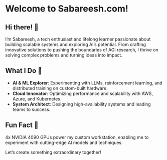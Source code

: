 # Welcome to Sabareesh.com!

## Hi there! 👋
I’m Sabareesh, a tech enthusiast and lifelong learner passionate about building scalable systems and exploring AI’s potential. From crafting innovative solutions to pushing the boundaries of AGI research, I thrive on solving complex problems and turning ideas into impact.

## What I Do 🚀
- **AI & ML Explorer**: Experimenting with LLMs, reinforcement learning, and distributed training on custom-built hardware.  
- **Cloud Innovator**: Optimizing performance and scalability with AWS, Azure, and Kubernetes.  
- **System Architect**: Designing high-availability systems and leading teams to success.

## Fun Fact 🎉
4x NVIDIA 4090 GPUs power my custom workstation, enabling me to experiment with cutting-edge AI models and techniques.

Let’s create something extraordinary together!
